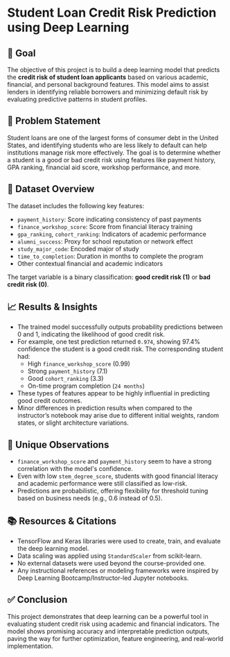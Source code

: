 # Student Loan Credit Risk Prediction using Deep Learning

## 📌 Goal

The objective of this project is to build a deep learning model that predicts the **credit risk of student loan applicants** based on various academic, financial, and personal background features. This model aims to assist lenders in identifying reliable borrowers and minimizing default risk by evaluating predictive patterns in student profiles.

## 🧠 Problem Statement

Student loans are one of the largest forms of consumer debt in the United States, and identifying students who are less likely to default can help institutions manage risk more effectively. The goal is to determine whether a student is a good or bad credit risk using features like payment history, GPA ranking, financial aid score, workshop performance, and more.

## 🧪 Dataset Overview

The dataset includes the following key features:
- `payment_history`: Score indicating consistency of past payments
- `finance_workshop_score`: Score from financial literacy training
- `gpa_ranking`, `cohort_ranking`: Indicators of academic performance
- `alumni_success`: Proxy for school reputation or network effect
- `study_major_code`: Encoded major of study
- `time_to_completion`: Duration in months to complete the program
- Other contextual financial and academic indicators

The target variable is a binary classification: **good credit risk (1)** or **bad credit risk (0)**.

## 📈 Results & Insights

- The trained model successfully outputs probability predictions between 0 and 1, indicating the likelihood of good credit risk.
- For example, one test prediction returned `0.974`, showing 97.4% confidence the student is a good credit risk. The corresponding student had:
  - High `finance_workshop_score` (0.99)
  - Strong `payment_history` (7.1)
  - Good `cohort_ranking` (3.3)
  - On-time program completion (`24 months`)
- These types of features appear to be highly influential in predicting good credit outcomes.
- Minor differences in prediction results when compared to the instructor’s notebook may arise due to different initial weights, random states, or slight architecture variations.

## 📌 Unique Observations

- `finance_workshop_score` and `payment_history` seem to have a strong correlation with the model's confidence.
- Even with low `stem_degree_score`, students with good financial literacy and academic performance were still classified as low-risk.
- Predictions are probabilistic, offering flexibility for threshold tuning based on business needs (e.g., 0.6 instead of 0.5).

## 📚 Resources & Citations

- TensorFlow and Keras libraries were used to create, train, and evaluate the deep learning model.
- Data scaling was applied using `StandardScaler` from scikit-learn.
- No external datasets were used beyond the course-provided one.
- Any instructional references or modeling frameworks were inspired by Deep Learning Bootcamp/Instructor-led Jupyter notebooks.

## ✅ Conclusion

This project demonstrates that deep learning can be a powerful tool in evaluating student credit risk using academic and financial indicators. The model shows promising accuracy and interpretable prediction outputs, paving the way for further optimization, feature engineering, and real-world implementation.
